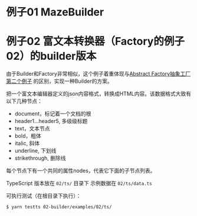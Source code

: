 # 例子01 MazeBuilder




# 例子02 富文本转换器（Factory的例子02）的builder版本

由于Builder和Factory非常相似，这个例子着重体现与[Abstract Factory抽象工厂第二个例子](../../01-abstract-factory/examples/)
的区别，实现一种Builder的方案。

把一个富文本编辑器定义的json内容格式，转换成HTML内容。该数据格式大致有以下几种节点：

* document，标记着一个文档的根
* header1...header5, 多级级标题
* text，文本节点
* bold，粗体
* italic, 斜体
* underline, 下划线
* strikethrough, 删除线

每个节点下有一个共同的属性nodes，代表它下面的子节点列表。

TypeScript 版本放在 `02/ts/` 目录下
示例数据在 `02/ts/data.ts`

可执行测试（在根目录下执行）：
```
$ yarn testts 02-builder/examples/02/ts/
```
